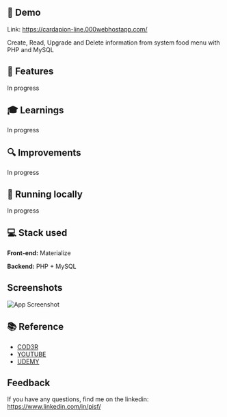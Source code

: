 ## 🚀 Demo

Link: https://cardapion-line.000webhostapp.com/

Create, Read, Upgrade and Delete information from system food menu with PHP and MySQL


## 📌 Features

In progress


## 🎓 Learnings

In progress


## 🔍 Improvements

In progress


## 🏡 Running locally

In progress


## 💻 Stack used

**Front-end:** Materialize

**Backend:** PHP + MySQL


## Screenshots

![App Screenshot](https://via.placeholder.com/468x300?text=App+Screenshot+Here)


## 📚 Reference

  - [COD3R](https://www.cod3r.com.br/)
  - [YOUTUBE](https://youtube.com/)
  - [UDEMY](https://www.udemy.com/)


## Feedback

If you have any questions, find me on the linkedin: https://www.linkedin.com/in/pisf/
